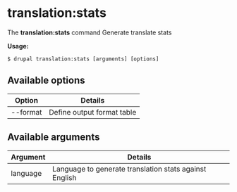# translation:stats
The **translation:stats** command Generate translate stats

**Usage:**
```
$ drupal translation:stats [arguments] [options] 
```

## Available options
Option | Details
-------|-------------
--format | Define output format table|markdown

## Available arguments
Argument | Details
---------|-------------
language | Language to generate translation stats against English
